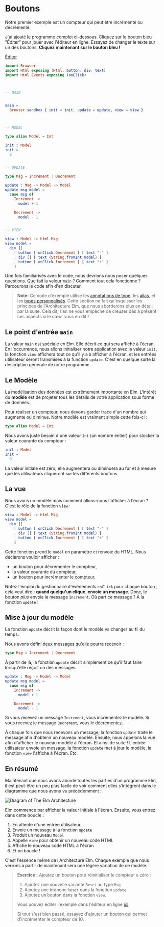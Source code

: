 # Boutons

Notre premier exemple est un compteur qui peut être incrémenté ou décrémenté.

J'ai ajouté le programme complet ci-dessous. Cliquez sur le bouton bleu "Éditer" pour jouer avec l'éditeur en ligne. Essayez de changer le texte sur un des boutons.
**Cliquez maintenant sur le bouton bleu !**

<div class="edit-link"><a href="https://elm-lang.org/examples/buttons">Éditer</a></div>

```elm
import Browser
import Html exposing (Html, button, div, text)
import Html.Events exposing (onClick)



-- MAIN


main =
  Browser.sandbox { init = init, update = update, view = view }



-- MODEL

type alias Model = Int

init : Model
init =
  0


-- UPDATE

type Msg = Increment | Decrement

update : Msg -> Model -> Model
update msg model =
  case msg of
    Increment ->
      model + 1

    Decrement ->
      model - 1


-- VIEW

view : Model -> Html Msg
view model =
  div []
    [ button [ onClick Decrement ] [ text "-" ]
    , div [] [ text (String.fromInt model) ]
    , button [ onClick Increment ] [ text "+" ]
    ]
```

Une fois familiarisés avec le code, nous devrions nous poser quelques questions. Que fait la valeur `main` ? Comment tout cela fonctionne ? Parcourons le code afin d'en discuter.

> **Note:** Ce code d'exemple utilise les [annotations de type](/types/reading_types.html), les [alias](/types/type_aliases.html), et les [types personnalisés](/types/custom_types.html). Cette section ne fait qu'esquisser les principes de l'Architecture Elm, que nous aborderons plus en détail par la suite. Cela dit, rien ne vous empêche de creuser dès à présent ces aspects si le cœur vous en dit !

## Le point d'entrée `main`

La valeur `main` est spéciale en Elm. Elle décrit ce qui sera affiché à l'écran. En l'occurrence, nous allons initialiser notre application avec la valeur `init`, la fonction `view` affichera tout ce qu'il y a à afficher à l'écran, et les entrées utilisateur seront transmises à la function `update`. C'est en quelque sorte la description générale de notre programme.

## Le Modèle

La modélisation des données est extrêmement importante en Elm. L'intérêt du **modèle** est de projeter tous les détails de votre application sous forme de données.

Pour réaliser un compteur, nous devons garder trace d'un nombre qui augmente ou diminue. Notre modèle est vraiment simple cette fois-ci :

```elm
type alias Model = Int
```

Nous avons juste besoin d'une valeur `Int` (un nombre entier) pour stocker la valeur courante du compteur :

```elm
init : Model
init =
  0
```

La valeur initiale est zéro, elle augmentera ou diminuera au fur et à mesure que les utilisateurs cliqueront sur les différents boutons.

## La vue

Nous avons un modèle mais comment allons-nous l'afficher à l'écran ? C'est le rôle de la fonction `view` :

```elm
view : Model -> Html Msg
view model =
  div []
    [ button [ onClick Decrement ] [ text "-" ]
    , div [] [ text (String.fromInt model) ]
    , button [ onClick Increment ] [ text "+" ]
    ]
```

Cette fonction prend le `model` en paramètre et renvoie du HTML. Nous déclarons vouloir afficher :

- un bouton pour décrémenter le compteur,
- la valeur courante du compteur,
- un bouton pour incrémenter le compteur.

Notez l'emploi du gestionnaire d'événements `onClick` pour chaque bouton ; cela veut dire : **quand quelqu'un clique, envoie un message**. Donc, le bouton _plus_ envoie le message `Increment`. Où part ce message ? À la fonction `update` !

## Mise à jour du modèle

La fonction `update` décrit la façon dont le modèle va changer au fil du temps.

Nous avons défini deux messages qu'elle pourra recevoir :

```elm
type Msg = Increment | Decrement
```

À partir de là, la fonction `update` décrit simplement ce qu'il faut faire lorsqu'elle reçoit un des messages.

```elm
update : Msg -> Model -> Model
update msg model =
  case msg of
    Increment ->
      model + 1

    Decrement ->
      model - 1
```

Si vous recevez un message `Increment`, vous incrémentez le modèle. Si vous recevez le message `Decrement`, vous le décrémentez.

À chaque fois que nous recevons un message, la fonction `update` traite le message afin d'obtenir un nouveau modèle. Ensuite, nous appelons la vue afin d'afficher le nouveau modèle à l'écran. Et ainsi de suite ! L'entrée utilisateur envoie un message, la fonction `update` met à jour le modèle, la fonction `view` l'affiche à l'écran. Etc.

## En résumé

Maintenant que nous avons abordé toutes les parties d'un programme Elm, il est peut-être un peu plus facile de voir comment elles s'intègrent dans le diagramme que nous avons vu précédemment :

![Diagram of The Elm Architecture](buttons.svg)

Elm commence par afficher la valeur initiale à l'écran. Ensuite, vous entrez dans cette boucle :

1. En attente d'une entrée utilisateur.
2. Envoie un message à la fonction `update`
3. Produit un nouveau `Model`
4. Appelle `view` pour obtenir un nouveau code HTML
5. Affiche le nouveau code HTML à l'écran
6. Et on boucle !

C'est l'essence même de l'Architecture Elm. Chaque exemple que nous verrons à partir de maintenant sera une légère variation de ce modèle.

> **Exercice :** Ajoutez un bouton pour réinitialiser le compteur à zéro :
>
> 1. Ajoutez une nouvelle variante `Reset` au type `Msg`
> 2. Ajoutez une branche `Reset` dans la fonction `update`
> 3. Ajoutez un bouton dans la fonction `view`.
>
> Vous pouvez éditer l'exemple dans l'éditeur en ligne [ici](https://elm-lang.org/examples/buttons).
>
> Si tout s'est bien passé, essayez d'ajouter un bouton qui permet d'incrémenter le compteur de 10.

